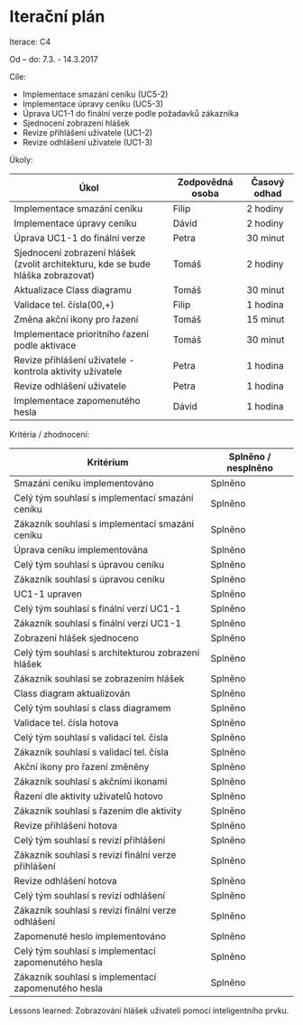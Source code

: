 <h1>Iterační plán</h1>
Iterace:  C4

Od – do:
7.3. - 14.3.2017

Cíle:
- Implementace smazání ceníku (UC5-2)
- Implementace úpravy ceníku (UC5-3)
- Úprava UC1-1 do finální verze podle požadavků zákazníka
- Sjednocení zobrazení hlášek
- Revize přihlášení uživatele (UC1-2)
- Revize odhlášení uživatele (UC1-3)

Úkoly:

|Úkol|	Zodpovědná osoba|	Časový odhad|
|---|---|---|
|Implementace smazání ceníku|Filip|2 hodiny|
|Implementace úpravy ceníku|Dávid|2 hodiny|
|Úprava UC1-1 do finální verze|Petra|30 minut|
|Sjednocení zobrazení hlášek (zvolit architekturu, kde se bude hláška zobrazovat)|Tomáš|2 hodiny|
|Aktualizace Class diagramu|Tomáš|30 minut|
|Validace tel. čísla(00,+)|Filip|1 hodina|
|Změna akční ikony pro řazení|Tomáš|15 minut|
|Implementace prioritního řazení podle aktivace|Tomáš|30 minut|
|Revize přihlášení uživatele - kontrola aktivity uživatele|Petra|1 hodina|
|Revize odhlášení uživatele|Petra|1 hodina|
|Implementace zapomenutého hesla|Dávid|1 hodina|

Kritéria / zhodnocení:

|Kritérium	|Splněno / nesplněno|
|---|---|
|Smazání ceníku implementováno|Splněno|
|Celý tým souhlasí s implementací smazání ceníku|Splněno|
|Zákazník souhlasí s implementací smazání ceníku|Splněno|
|Úprava ceníku implementována|Splněno|
|Celý tým souhlasí s úpravou ceníku|Splněno|
|Zákazník souhlasí s úpravou ceníku|Splněno|
|UC1-1 upraven|Splněno|
|Celý tým souhlasí s finální verzí UC1-1|Splněno|
|Zákazník souhlasí s finální verzí UC1-1|Splněno|
|Zobrazení hlášek sjednoceno|Splněno|
|Celý tým souhlasí s architekturou zobrazení hlášek|Splněno|
|Zákazník souhlasí se zobrazením hlášek|Splněno|
|Class diagram aktualizován|Splněno|
|Celý tým souhlasí s class diagramem|Splněno|
|Validace tel. čísla hotova|Splněno|
|Celý tým souhlasí s validací tel. čísla|Splněno|
|Zákazník souhlasí s validací tel. čísla|Splněno|
|Akční ikony pro řazení změněny|Splněno|
|Zákazník souhlasí s akčními ikonami|Splněno|
|Řazení dle aktivity uživatelů hotovo|Splněno|
|Zákazník souhlasí s řazením dle aktivity|Splněno|
|Revize přihlášení hotova|Splněno|
|Celý tým souhlasí s revizí přihlášení|Splněno|
|Zákazník souhlasí s revizí finální verze přihlášení|Splněno|
|Revize odhlášení hotova|Splněno|
|Celý tým souhlasí s revizí odhlášení|Splněno|
|Zákazník souhlasí s revizí finální verze odhlášení|Splněno|
|Zapomenuté heslo implementováno|Splněno|
|Celý tým souhlasí s implementací zapomenutého hesla|Splněno|
|Zákazník souhlasí s implementací zapomenutého hesla|Splněno|


Lessons learned:
Zobrazování hlášek uživateli pomocí inteligentního prvku.
